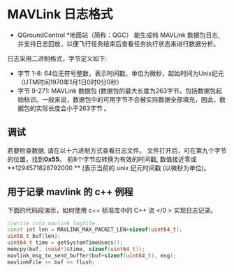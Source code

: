 # MAVLink 日志格式

* QGroundControl *地面站（简称：QGC） 能生成纯 MAVLink 数据包日志, 并支持日志回放，以便飞行任务结束后查看任务执行状态来进行数据分析。

日志采用二进制格式，字节定义如下:

* 字节 1-8: 64位无符号整数，表示时间戳，单位为微秒，起始时间为Unix纪元（UTM时间1970年1月1日0时0分0秒）
* 字节 9-271: MAVLink 数据包 (数据包的最大长度为263字节，包括数据包起始标识。一般来说，数据包中的可用字节不会被实际数据全部填充，因此，数据包的实际长度会小于263字节 。

## 调试

若要检查数据, 请在以十六进制方式查看日志文件。 文件打开后，可在第九个字节的位置，找到**0x55**。 前8个字节应转换为有效的时间戳, 数值接近零或 **1294571828792000 ** (表示当前的 unix 纪元时间戳 (以微秒为单位)。

## 用于记录 mavlink 的 c++ 例程

下面的代码段演示，如何使用 c++ 标准库中的 C++ 流 </0 > 实现日志记录。</p> 

```cpp
//write into mavlink logfile
const int len = MAVLINK_MAX_PACKET_LEN+sizeof(uint64_t);
uint8_t buf[len];
uint64_t time = getSystemTimeUsecs();
memcpy(buf, (void*)&time, sizeof(uint64_t));
mavlink_msg_to_send_buffer(buf+sizeof(uint64_t), msg);
mavlinkFile << buf << flush;
```